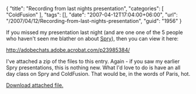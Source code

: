 {
	"title": "Recording from last nights presentation",
	"categories": [
		"ColdFusion"
	],
	"tags": [],
	"date": "2007-04-12T17:04:00+06:00",
	"url": "/2007/04/12/Recording-from-last-nights-presentation",
	"guid": "1956"
}

If you missed my presentation last night (and are one one of the 5 people who haven't seen me blather on about <a href="http://labs.adobe.com/technologies/spry">Spry</a>), then you can view it here:

<a href="http://adobechats.adobe.acrobat.com/p23985384/">http://adobechats.adobe.acrobat.com/p23985384/</a>

I've attached a zip of the files to this entry. Again - if you saw my earlier Spry presentations, this is nothing new. What I'd love to do is have an all day class on Spry and ColdFusion. That would be, in the words of Paris, hot.<p><a href='enclosures/D%3A%5Cwebsites%5Cdev%2Ecamdenfamily%2Ecom%5Cenclosures%2Fsprypreso3%2Ezip'>Download attached file.</a></p>